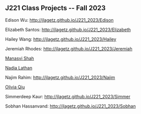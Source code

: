## J221 Class Projects -- Fall 2023

Edison Wu: http://jlagetz.github.io/J221_2023/Edison

Elizabeth Santos: http://jlagetz.github.io/J221_2023/Elizabeth

Hailey Wang: http://jlagetz.github.io/J221_2023/Hailey

Jeremiah Rhodes: http://jlagetz.github.io/J221_2023/Jeremiah

<a href="https://jlagetz.github.io/J221_2023/Manasvi/manasvi_shah.pdf" target="_blank">Manasvi Shah</a>

<a href="https://jlagetz.github.io/J221_2023/Nadia">Nadia Lathan</a>

Najim Rahim: http://jlagetz.github.io/J221_2023/Najim

<a href="https://jiayiq.github.io/html/Georgia.html">Olivia Qiu</a>

Simmerdeep Kaur: http://jlagetz.github.io/J221_2023/Simmer

Sobhan Hassanvand: http://jlagetz.github.io/J221_2023/Sobhan

